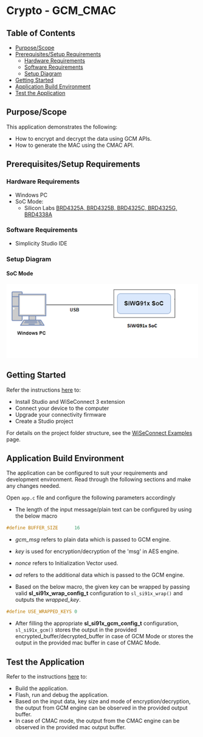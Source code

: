 # Crypto - GCM_CMAC

## Table of Contents

- [Purpose/Scope](#purposescope) 
- [Prerequisites/Setup Requirements](#prerequisitessetup-requirements)
  - [Hardware Requirements](#hardware-requirements)
  - [Software Requirements](#software-requirements)
  - [Setup Diagram](#setup-diagram)
- [Getting Started](#getting-started)
- [Application Build Environment](#application-build-environment)
- [Test the Application](#test-the-application)

## Purpose/Scope

This application demonstrates the following:
 - How to encrypt and decrypt the data using GCM APIs.
 - How to generate the MAC using the CMAC API.

## Prerequisites/Setup Requirements

### Hardware Requirements

- Windows PC
- SoC Mode:
  - Silicon Labs [BRD4325A, BRD4325B, BRD4325C, BRD4325G, BRD4338A](https://www.silabs.com/)

### Software Requirements

- Simplicity Studio IDE

### Setup Diagram

#### SoC Mode 

![Figure: Setup Diagram SoC Mode for Crypto GCM_CMAC Example](resources/readme/setup_diagram_soc.png)

## Getting Started

Refer the instructions [here](https://docs.silabs.com/wiseconnect/latest/wiseconnect-getting-started/) to:

- Install Studio and WiSeConnect 3 extension
- Connect your device to the computer
- Upgrade your connectivity firmware
- Create a Studio project

For details on the project folder structure, see the [WiSeConnect Examples](https://docs.silabs.com/wiseconnect/latest/wiseconnect-examples/#example-folder-structure) page.

## Application Build Environment

The application can be configured to suit your requirements and development environment. Read through the following sections and make any changes needed.

Open `app.c` file and configure the following parameters accordingly

- The length of the input message/plain text can be configured by using the below macro

```c
#define BUFFER_SIZE      16
```

- *gcm_msg* refers to plain data which is passed to GCM engine.
- *key* is used for encryption/decryption of the 'msg' in AES engine.
- *nonce* refers to Initialization Vector used.
- *ad* refers to the additional data which is passed to the GCM engine.

- Based on the below macro, the given key can be wrapped by passing valid **sl_si91x_wrap_config_t** configuration to `sl_si91x_wrap()` and outputs the *wrapped_key*.

```c
#define USE_WRAPPED_KEYS 0
```

- After filling the appropriate **sl_si91x_gcm_config_t** configuration, `sl_si91x_gcm()` stores the output in the provided encrypted_buffer/decrypted_buffer in case of GCM Mode or stores the output in the provided mac buffer in case of CMAC Mode.

## Test the Application

Refer to the instructions [here](https://docs.silabs.com/wiseconnect/latest/wiseconnect-getting-started/) to:

- Build the application.
- Flash, run and debug the application.
- Based on the input data, key size and mode of encryption/decryption, the output from GCM engine can be observed in the provided output buffer.
- In case of CMAC mode, the output from the CMAC engine can be observed in the provided mac output buffer.
